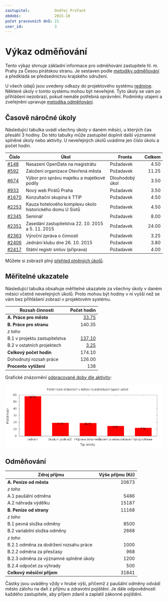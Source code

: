 ```yaml
---
zastupitel:           Ondřej Profant
období:               2015-10
počet pracovních dnů: 21
user_id:              3
---
```

Výkaz odměňování
================

Tento výkaz shrnuje základní informace pro odměňování zastupitele hl. m. Prahy
za Česou pirátskou stranu. Je sestaven podle [metodiky odměňování][metodika]
a předkládá se předsednictvu krajského sdružení.

U všech údajů jsou uvedeny odkazy do projektového systému
[redmine](https://redmine.pirati.cz). Některé úkoly v tomto systému mohou být
neveřejné. Tyto úkoly se vám po přihlášení nezobrazí, pokud nemáte potřebná
oprávnění. Podmínky utajení a zveřejnění upravuje
[metodika odměňování][metodika].

Časově náročné úkoly
----------------------

Následující tabulka uvádí všechny úkoly v daném měsíci, u kterých čas přesáhl
3 hodiny. Do této tabulky může zastupitel doplnit další významné splněné úkoly
nebo aktivity. U neveřejných úkolů uvádíme jen číslo úkolu a počet hodin.

Číslo                                           |   Úkol                                                       |  ﻿Fronta           |  Celkem
------------------------------------------------|--------------------------------------------------------------|--------------------|-------:
[#148](https://redmine.pirati.cz/issues/148)    |   Nasazení OpenData na magistrátu                            |  Požadavek         |  4.50  
[#592](https://redmine.pirati.cz/issues/592)    |   Založení organizace Otevřená města                         |  Požadavek         |  11.25
[#674](https://redmine.pirati.cz/issues/674)    |   Výbor pro správu majetku a majetkové podíly                |  Dlouhodobý úkol   |  3.50  
[#933](https://redmine.pirati.cz/issues/933)    |   Nový web Pirátů Praha                                      |  Požadavek         |  3.50  
[#1670](https://redmine.pirati.cz/issues/1670)  |   Konzultační skupina k TTIP                                 |  Požadavek         |  4.50  
[#2253](https://redmine.pirati.cz/issues/2253)  |   Kauza hotelového komplexu okolo historického domu U Sixtů  |  Požadavek         |  4.50  
[#2345](https://redmine.pirati.cz/issues/2345)  |   Seminář                                                    |  Požadavek         |  8.00  
[#2351](https://redmine.pirati.cz/issues/2351)  |   Zasedání zastupitelstva 22. 10. 2015 a 5. 11. 2015         |  Požadavek         |  24.00
[#2363](https://redmine.pirati.cz/issues/2363)  |   Výroční zpráva o činnosti                                  |  Požadavek         |  3.25  
[#2406](https://redmine.pirati.cz/issues/2406)  |   Jednání klubu dne 26. 10. 2015                             |  Požadavek         |  3.80  
[#2417](https://redmine.pirati.cz/issues/2417)  |   Státní registr smluv (příprava)                            |  Požadavek         |  4.00  

Můžete si zobrazit plný [přehled plněných úkolů][tasklist].

Měřitelné ukazatele
-------------------

Následující tabulka obsahuje měřitelné ukazatele za všechny úkoly v daném měsíci
včetně neveřejných úkolů. Proto mohou být hodiny v ní vyšší než se vám bez
přihlášení zobrazí v projektovém systému.

Rozsah činnosti                        | Počet hodin
--------------                         | ----------:
**A. Práce pro město**                 | [33.75][linktocityhours]
**B. Práce pro stranu**                | 140.35
*z toho*                               |
B.1 v projektu zastupitelstva          | [137.10][linktohomehours]
B.2 v ostatních projektech             | [3.25][linktootherhours]
**Celkový počet hodin**                | 174.10
Dohodnutý rozsah práce                 | 126.00
**Procento vytížení**                  | 138

Grafické znázornění [odpracované doby dle aktivity][activitylist]:

![Aktivity v měsíci](aktivity.png)




Odměňování
----------

Zdroj příjmu                           | Výše příjmu (Kč)
-----------------                      | --------------:
**A. Peníze od města**                 | 20673
*z toho*                               |
A.1 paušální odměna                    | 5486
A.2 náhrada výdělku                    | 15187
**B. Peníze od strany**                | 11168
*z toho*                               |
B.1 pevná složka odměny                | 8500
B.2 variabilní složka odměny           | 2668
*z toho*                               |
B.2.1 odměna za dodržení rozsahu práce | 1000
B.2.2 odměna za přesčasy               | 968
B.2.3 odměna za významné splněné úkoly | 1200
B.2.4 odpočet za výhrady               | 500
**Celkový měsíční příjem**             | 31841

Částky jsou uváděny vždy v hrubé výši, přičemž z paušální odměny odvádí město zálohu na daň z příjmu a zdravotní pojištění. Je dále odpovědností každého zastupitele, aby příjem zdanil a zaplatil zákonné pojištění.

[metodika]: https://redmine.pirati.cz/projects/praha/wiki/Odm%C4%9B%C5%88ov%C3%A1n%C3%AD_zastupitel%C5%AF
[tasklist]: https://redmine.pirati.cz/projects/praha/time_entries/report?f[]=spent_on&f[]=user_id&op[user_id]==&f[]=cf_16&op[cf_16]=!*&f[]=&columns=month&criteria[]=issue&op[spent_on]=><&op[user_id]==&utf8=✓&v[spent_on][]=2015-10-01&v[spent_on][]=2015-10-31&v[user_id][]=3
[linktocityhours]: https://redmine.pirati.cz/projects/praha/time_entries?f[]=spent_on&f[]=user_id&f[]=cf_16&f[]=&op[cf_16]=*&op[spent_on]=><&op[user_id]==&utf8=✓&v[spent_on][]=2015-10-01&v[spent_on][]=2015-10-31&v[user_id][]=3
[linktohomehours]: https://redmine.pirati.cz/projects/praha/time_entries?f[]=spent_on&f[]=user_id&f[]=cf_16&f[]=&op[cf_16]=!*&op[spent_on]=><&op[user_id]==&utf8=✓&v[spent_on][]=2015-10-01&v[spent_on][]=2015-10-31&v[user_id][]=3
[linktootherhours]: https://redmine.pirati.cz/time_entries/report?f[]=spent_on&f[]=cf_16&op[cf_16]=%3D&v[cf_16][]=strana&f[]=project_id&op[project_id]=!&v[project_id][]=15&f[]=&columns=month&criteria[]=user&op[spent_on]=><&op[user_id]==&utf8=✓&v[spent_on][]=2015-10-01&v[spent_on][]=2015-10-31&v[user_id][]=3
[activitylist]: https://redmine.pirati.cz/projects/praha/time_entries/report?columns=month&criteria[]=activity&f[]=spent_on&f[]=user_id&f[]=&op[spent_on]=><&op[user_id]==&utf8=✓&v[spent_on][]=2015-10-01&v[spent_on][]=2015-10-31&v[user_id][]=3
